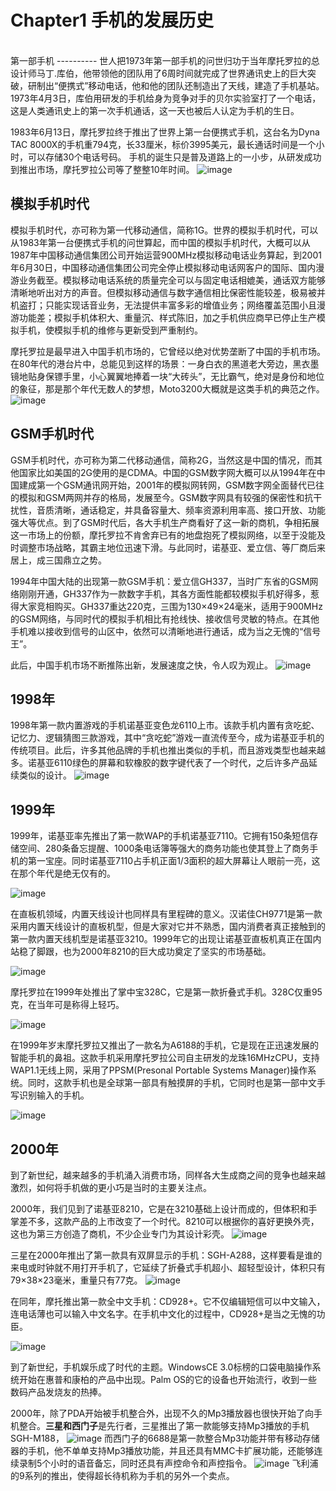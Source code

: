 
Chapter1 手机的发展历史
====================
<br>
第一部手机
----------
世人把1973年第一部手机的问世归功于当年摩托罗拉的总设计师马丁.库伯，他带领他的团队用了6周时间就完成了世界通讯史上的巨大突破，研制出“便携式”移动电话，他和他的团队还制造出了天线，建造了手机基站。1973年4月3日，库伯用研发的手机给身为竞争对手的贝尔实验室打了一个电话，这是人类通讯史上的第一次手机通话，这一天也被后人认定为手机的生日。

1983年6月13日，摩托罗拉终于推出了世界上第一台便携式手机，这台名为Dyna TAC 8000X的手机重794克，长33厘米，标价3995美元，最长通话时间是一个小时，可以存储30个电话号码。
手机的诞生只是普及道路上的一小步，从研发成功到推出市场，摩托罗拉公司等了整整10年时间。
![image]( https://raw.githubusercontent.com/GaoHuijian/AndroidMobileUseGuide/master/images/chapter1/image1.jpeg "Dyna TAC 8000X")


模拟手机时代
-----------
 模拟手机时代，亦可称为第一代移动通信，简称1G。世界的模拟手机时代，可以从1983年第一台便携式手机的问世算起，而中国的模拟手机时代，大概可以从1987年中国移动通信集团公司开始运营900MHz模拟移动电话业务算起，到2001年6月30日，中国移动通信集团公司完全停止模拟移动电话网客户的国际、国内漫游业务截至。模拟移动电话系统的质量完全可以与固定电话相媲美，通话双方能够清晰地听出对方的声音。但模拟移动通信与数字通信相比保密性能较差，极易被并机盗打；只能实现话音业务，无法提供丰富多彩的增值业务；网络覆盖范围小且漫游功能差；模拟手机体积大、重量沉、样式陈旧，加之手机供应商早已停止生产模拟手机，使模拟手机的维修与更新受到严重制约。
 
摩托罗拉是最早进入中国手机市场的，它曾经以绝对优势垄断了中国的手机市场。在80年代的港台片中，总能见到这样的场景：一身白衣的黑道老大旁边，黑衣墨镜地贴身保镖手里，小心翼翼地捧着一块“大砖头”，无比霸气，绝对是身份和地位的象征，那是那个年代无数人的梦想，Moto3200大概就是这类手机的典范之作。
![image]( https://raw.githubusercontent.com/GaoHuijian/AndroidMobileUseGuide/master/images/chapter1/image2.jpeg "Moto")


GSM手机时代
-----------
GSM手机时代，亦可称为第二代移动通信，简称2G，当然这是中国的情况，而其他国家比如美国的2G使用的是CDMA。中国的GSM数字网大概可以从1994年在中国建成第一个GSM通讯网开始，2001年的模拟网转网，GSM数字网全面替代已往的模拟和GSM两网并存的格局，发展至今。GSM数字网具有较强的保密性和抗干扰性，音质清晰，通话稳定，并具备容量大、频率资源利用率高、接口开放、功能强大等优点。到了GSM时代后，各大手机生产商看好了这一新的商机，争相拓展这一市场上的份额，摩托罗拉不肯舍弃已有的地盘抱死了模拟网络，以至于没能及时调整市场战略，其霸主地位迅速下滑。与此同时，诺基亚、爱立信、等厂商后来居上，成三国鼎立之势。

 1994年中国大陆的出现第一款GSM手机：爱立信GH337，当时广东省的GSM网络刚刚开通，GH337作为一款数字手机，其各方面性能都较模拟手机好得多，惹得大家竞相购买。GH337重达220克，三围为130×49×24毫米，适用于900MHz的GSM网络，与同时代的模拟手机相比有抢线快、接收信号灵敏的特点。在其他手机难以接收到信号的山区中，依然可以清晰地进行通话，成为当之无愧的“信号王”。

此后，中国手机市场不断推陈出新，发展速度之快，令人叹为观止。
![image]( https://raw.githubusercontent.com/GaoHuijian/AndroidMobileUseGuide/master/images/chapter1/image3.jpeg "GH337")

1998年
------
 1998年第一款内置游戏的手机诺基亚变色龙6110上市。该款手机内置有贪吃蛇、记忆力、逻辑猜图三款游戏，其中“贪吃蛇”游戏一直流传至今，成为诺基亚手机的传统项目。此后，许多其他品牌的手机也推出类似的手机，而且游戏类型也越来越多。诺基亚6110绿色的屏幕和软橡胶的数字键代表了一个时代，之后许多产品延续类似的设计。
![image]( https://raw.githubusercontent.com/GaoHuijian/AndroidMobileUseGuide/master/images/chapter1/image4.jpeg "诺基亚6110")

1999年
------
1999年，诺基亚率先推出了第一款WAP的手机诺基亚7110。它拥有150条短信存储空间、280条备忘提醒、1000条电话簿等强大的商务功能也使其登上了商务手机的第一宝座。同时诺基亚7110占手机正面1/3面积的超大屏幕让人眼前一亮，这在那个年代是绝无仅有的。

![image]( https://raw.githubusercontent.com/GaoHuijian/AndroidMobileUseGuide/master/images/chapter1/image5.jpeg "诺基亚7110")

在直板机领域，内置天线设计也同样具有里程碑的意义。汉诺佳CH9771是第一款采用内置天线设计的直板机型，但是大家对它并不熟悉，国内消费者真正接触到的第一款内置天线机型是诺基亚3210。1999年它的出现让诺基亚直板机真正在国内站稳了脚跟，也为2000年8210的巨大成功奠定了坚实的市场基础。

![image]( https://raw.githubusercontent.com/GaoHuijian/AndroidMobileUseGuide/master/images/chapter1/image6.jpeg "诺基亚3210")

摩托罗拉在1999年处推出了掌中宝328C，它是第一款折叠式手机。328C仅重95克，在当年可是称得上轻巧。

![image]( https://raw.githubusercontent.com/GaoHuijian/AndroidMobileUseGuide/master/images/chapter1/image7.jpeg "掌中宝328C")

在1999年岁末摩托罗拉又推出了一款名为A6188的手机，它是现在正迅速发展的智能手机的鼻祖。这款手机采用摩托罗拉公司自主研发的龙珠16MHzCPU，支持WAP1.1无线上网，采用了PPSM(Presonal Portable Systems Manager)操作系统。同时，这款手机也是全球第一部具有触摸屏的手机，它同时也是第一部中文手写识别输入的手机。

![image]( https://raw.githubusercontent.com/GaoHuijian/AndroidMobileUseGuide/master/images/chapter1/image8.jpeg "A6188" )

2000年
------
 到了新世纪，越来越多的手机涌入消费市场，同样各大生成商之间的竞争也越来越激烈，如何将手机做的更小巧是当时的主要关注点。

 2000年，我们见到了诺基亚8210，它是在3210基础上设计而成的，但体积和手掌差不多，这款产品的上市改变了一个时代。8210可以根据你的喜好更换外壳，这也为第三方创造了商机，不少企业专门为其设计彩壳。
![image]( https://raw.githubusercontent.com/GaoHuijian/AndroidMobileUseGuide/master/images/chapter1/image9.jpeg "8210" )

三星在2000年推出了第一款具有双屏显示的手机：SGH-A288，这样要看是谁的来电或时钟就不用打开手机了，它延续了折叠式手机超小、超轻型设计，体积只有79×38×23毫米，重量只有77克。
![image]( https://raw.githubusercontent.com/GaoHuijian/AndroidMobileUseGuide/master/images/chapter1/image10.jpeg "SGH-A288")

在同年，摩托推出第一款全中文手机：CD928+。它不仅编辑短信可以中文输入，连电话薄也可以输入中文名字。在手机中文化的过程中，CD928+是当之无愧的功臣。

![image]( https://raw.githubusercontent.com/GaoHuijian/AndroidMobileUseGuide/master/images/chapter1/image11.jpeg "CD928+")

到了新世纪，手机娱乐成了时代的主题。WindowsCE 3.0标榜的口袋电脑操作系统开始在惠普和康柏的产品中出现。Palm OS的它的设备也开始流行，收到一些数码产品发烧友的热捧。

2000年，除了PDA开始被手机整合外，出现不久的Mp3播放器也很快开始了向手机整合。**三星和西门子**是先行者，三星推出了第一款能够支持Mp3播放的手机SGH-M188，
![image]( https://raw.githubusercontent.com/GaoHuijian/AndroidMobileUseGuide/master/images/chapter1/image12_1.jpeg "三星SGH-M188")
而西门子的6688是第一款整合Mp3功能并带有移动存储器的手机，他不单单支持Mp3播放功能，并且还具有MMC卡扩展功能，还能够连续录制5个小时的语音备忘，同时还具有声控命令和声控指令。
![image]( https://raw.githubusercontent.com/GaoHuijian/AndroidMobileUseGuide/master/images/chapter1/image12_2.jpeg "西门子6688")
飞利浦的9系列的推出，使得超长待机称为手机的另外一个卖点。